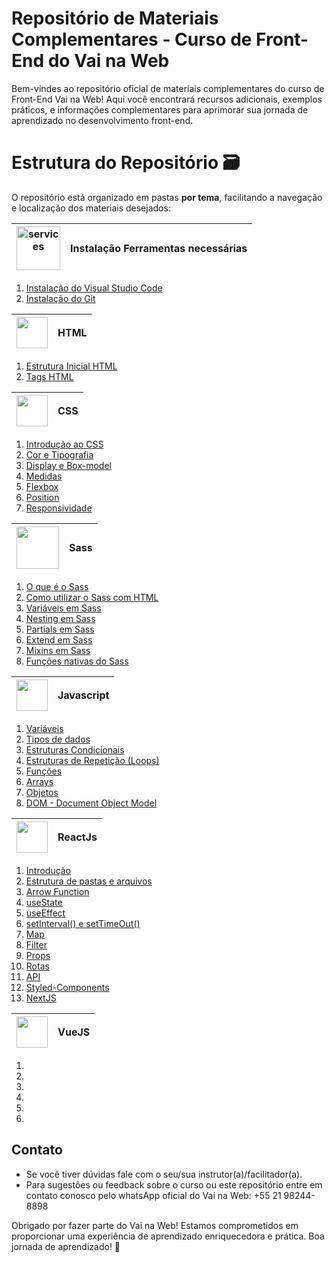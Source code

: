 # Repositório de Materiais Complementares - Curso de Front-End do Vai na Web

Bem-vindes ao repositório oficial de materiais complementares do curso de Front-End Vai na Web! Aqui você encontrará recursos adicionais, exemplos práticos, e informações complementares para aprimorar sua jornada de aprendizado no desenvolvimento front-end.

# Estrutura do Repositório 🗃

O repositório está organizado em pastas **por tema**, facilitando a navegação e localização dos materiais desejados:

| <img width="70" height="70" src="https://img.icons8.com/fluency/70/services.png" alt="services"/> | Instalação Ferramentas necessárias |
| ------------- | ------------- |

<ol>
    <li>
        <a href="./MOD1/Instalação/01. Instalação do visualCode.md" >Instalação do Visual Studio Code </a>
    </li>
    <li>
        <a href="./MOD1/Instalação/02. Instalação do git.md" >Instalação do Git </a>
    </li>
</ol>

| <img src='https://logodownload.org/wp-content/uploads/2016/10/html5-logo-2834x4000.png' width = '50px'/> | HTML |
| ------------- | ------------- |

<ol>
    <li>
        <a href="./MOD1/04.Estrutura Inicial HTML.md
        " >Estrutura Inicial HTML </a>
    </li>
    <li>
        <a href="./MOD1/05.Conhecendo as tags.md" >Tags HTML </a>
    </li>
</ol>

| <img src='https://logodownload.org/wp-content/uploads/2017/04/css-3-logo-2834x4000.png' width = '50px'/> | CSS |
| -------------------------------------------------------------------------------------------------------- | --- |

<ol>
 <li>
      <a href="./MOD1/07.Introdução ao CSS.md" >Introdução ao CSS </a>
  </li>
   <li>
 <a href="./MOD1/08.Cor e Tipografia.md" >Cor e Tipografia </a>
   </li>
   <li>
 <a href="./MOD1/09.Display e box-model.md" >Display e Box-model</a>
   </li>
   <li>
    <a href="./MOD1/10.Medidas CSS.md" >Medidas</a>
   </li>
   <li>
      <a href='./MOD1/11.Flexbox.md'>Flexbox</a>
   </li>
   <li>
       <a href='./MOD1/13.Position.md'>Position</a>
   </li>
   <li>
       <a href='./MOD1/12.Responsividade.md'>Responsividade</a>
   </li>
</ol>

| <img src='https://upload.wikimedia.org/wikipedia/commons/thumb/9/96/Sass_Logo_Color.svg/512px-Sass_Logo_Color.svg.png?20150315202757' width='68px'/> | Sass |
| ---------------------------------------------------------------------------------------------------------------------------------------------------- | ---- |

<ol>
 <li>
      <a href="./MOD1/Sass/01. O que é o Sass.md" >O que é o Sass</a>
  </li>
   <li>
 <a href="./MOD1/Sass/02. Como utilizar Sass com HTML.md" >Como utilizar o Sass com HTML</a>
   </li>
   <li>
 <a href="./MOD1/Sass/03. Variáveis em Sass.md" >Variáveis em Sass</a>
   </li>
   <li>
    <a href="./MOD1/Sass/04. Nesting em Sass.md" >Nesting em Sass</a>
   </li>
   <li>
      <a href='./MOD1/Sass/05. Partials em Sass.md'>Partials em Sass</a>
   </li>
   <li>
       <a href='./MOD1/Sass/06. Extend em Sass.md'>Extend em Sass</a>
   </li>
   <li>
       <a href='./MOD1/Sass/07.Mixins em Sass.md'>Mixins em Sass</a>
   </li>
   <li>
       <a href='./MOD1/Sass/08 Funções Nativas do Sass.md'>Funções nativas do Sass</a>
   </li>
</ol>

| <img src='https://logodownload.org/wp-content/uploads/2022/04/javascript-logo-4.png' width = '50px'/> | Javascript |
| ----------------------------------------------------------------------------------------------------- | ---------- |

<ol>
 <li>
  <a href="./MOD2/LogicaDeProgramacao/01.variaveis.md" >Variáveis</a>
 </li>
   <li>
    <a href="./MOD2/LogicaDeProgramacao/02.tiposDeDados.md" >Tipos de dados</a></li>
   <li> <a href="./MOD2/LogicaDeProgramacao/03. Condicionais.md" >Estruturas Condicionais</a>
   </li>
   <li>
    <a href="./MOD2/LogicaDeProgramacao/04.Repetição.md" >Estruturas de Repetição (Loops)</a>
   </li>
   <li>
      <a href="#" >Funções</a>
   </li>
   <a href="#">
   <li>
   <a href="#">Arrays</a>
   </li>
   <li> 
      <a href="#">Objetos </a>
   </li>
   <li>
   <a href="#">DOM - Document Object Model</a>
   </li>
</ol>

| <img src='https://upload.wikimedia.org/wikipedia/commons/thumb/a/a7/React-icon.svg/2300px-React-icon.svg.png' width = '50px'/> | ReactJs |
| ------------------------------------------------------------------------------------------------------------------------------ | ------- |

<ol>
 <li>
  <a href="./MOD2/React/01.IntroducaoReact.md" >Introdução</a>
 </li>
   <li>
    <a href="./MOD2/React/02.EstruturaDePastasArquivosReact.md" >Estrutura de pastas e arquivos</a></li>
   <li>
    <a href="./MOD2/React/03.ArrowFunction.md" >Arrow Function</a></li>
   <li>
    <a href="./MOD2/React/04.Hooks(useState).md" >useState</a>
   </li>
    <li>
    <a href="./MOD2/React/11.useEffect.md" >useEffect</a>
   </li>
   <li>
    <a href="./MOD2/React/05.setInterval()setTimeout().md" >setInterval() e setTimeOut()</a></li>
   <li>
      <a href="./MOD2/React/07.Map.md" >Map</a>
   </li>
   <li>
      <a href="./MOD2/React/08.Filter.md" >Filter</a>
   </li>
   <li>
      <a href="./MOD2/React/10.Props.md" >Props</a>
   </li>
   <li>
      <a href="./MOD2/React/12.ReactRouterDom.md" >Rotas</a>
   </li>
   <li>
      <a href="./MOD2/React/13.API.md" >API</a>
   </li>
     <li>
      <a href="./MOD2/React/06.StyledComponents.md" >Styled-Components</a>
   </li>
     <li>
      <a href="./MOD2/React/15.NextJs.md" >NextJS</a>
   </li>
</ol>

| <img src='https://cdn.icon-icons.com/icons2/2415/PNG/512/vuejs_original_wordmark_logo_icon_146305.png' width = '50px'/> | VueJS |
| ----------------------------------------------------------------------------------------------------------------------- | ----- |

<ol>
   <li>
   </li>
   <li>
   </li>
   <li></li>
   <li></li>
   <li></li>
   <li></li>
</ol>

## Contato

- Se você tiver dúvidas fale com o seu/sua instrutor(a)/facilitador(a).
- Para sugestões ou feedback sobre o curso ou este repositório entre em contato conosco pelo whatsApp oficial do Vai na Web: +55 21 98244-8898

Obrigado por fazer parte do Vai na Web! Estamos comprometidos em proporcionar uma experiência de aprendizado enriquecedora e prática. Boa jornada de aprendizado! 🚀
